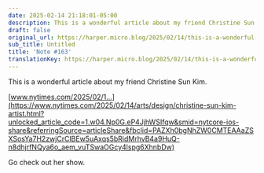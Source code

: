 ```yaml
---
date: 2025-02-14 21:18:01-05:00
description: This is a wonderful article about my friend Christine Sun Kim. www.nytimes.com/2025/02/1…https://www.nytimes.com/2025/02/14/arts/design/christine-sun-kim-art...
draft: false
original_url: https://harper.micro.blog/2025/02/14/this-is-a-wonderful-article.html
sub_title: Untitled
title: 'Note #163'
translationKey: https://harper.micro.blog/2025/02/14/this-is-a-wonderful-article.html
---
```


This is a wonderful article about my friend Christine Sun Kim.

[www.nytimes.com/2025/02/1…](https://www.nytimes.com/2025/02/14/arts/design/christine-sun-kim-artist.html?unlocked_article_code=1.w04.Np0G.eP4JjhWSIfqw&smid=nytcore-ios-share&referringSource=articleShare&fbclid=PAZXh0bgNhZW0CMTEAAaZSXSosYa7H2zwjCrClBEw5uAxqs5bRidMrhvB4a9HuQ-n8dhjrfNQya6o_aem_vuTSwaOGcy4lspg6XhnbDw)

Go check out her show.